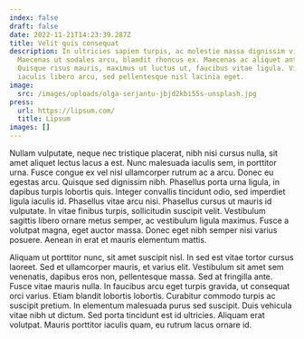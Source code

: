 ```yaml
---
index: false
draft: false
date: 2022-11-21T14:23:39.287Z
title: Velit quis consequat
description: In ultricies sapien turpis, ac molestie massa dignissim vitae.
  Maecenas ut sodales arcu, blandit rhoncus ex. Maecenas ac aliquet ante.
  Quisque risus mauris, maximus ut luctus ut, faucibus vitae ligula. Vivamus
  iaculis libero arcu, sed pellentesque nisl lacinia eget.
image:
  src: /images/uploads/olga-serjantu-jbjd2kbi55s-unsplash.jpg
press:
  url: https://lipsum.com/
  title: Lipsum
images: []
---
```

Nullam vulputate, neque nec tristique placerat, nibh nisi cursus nulla, sit amet aliquet lectus lacus a est. Nunc malesuada iaculis sem, in porttitor urna. Fusce congue ex vel nisl ullamcorper rutrum ac a arcu. Donec eu egestas arcu. Quisque sed dignissim nibh. Phasellus porta urna ligula, in dapibus turpis lobortis quis. Integer convallis tincidunt odio, sed imperdiet ligula iaculis id. Phasellus vitae arcu nisi. Phasellus cursus ut mauris id vulputate. In vitae finibus turpis, sollicitudin suscipit velit. Vestibulum sagittis libero ornare metus semper, ac vestibulum ligula maximus. Fusce a volutpat magna, eget auctor massa. Donec eget nibh semper nisi varius posuere. Aenean in erat et mauris elementum mattis.

Aliquam ut porttitor nunc, sit amet suscipit nisl. In sed est vitae tortor cursus laoreet. Sed et ullamcorper mauris, et varius elit. Vestibulum sit amet sem venenatis, dapibus eros non, pellentesque massa. Sed at fringilla ante. Fusce vitae mauris nulla. In faucibus arcu eget turpis gravida, ut consequat orci varius. Etiam blandit lobortis lobortis. Curabitur commodo turpis ac suscipit pretium. In elementum malesuada purus sed suscipit. Duis vehicula vitae nibh ut dictum. Sed porta tincidunt est id ultricies. Aliquam erat volutpat. Mauris porttitor iaculis quam, eu rutrum lacus ornare id.